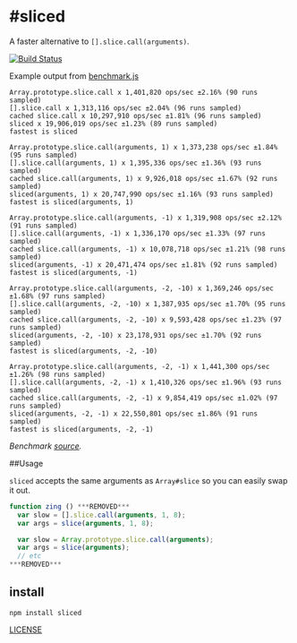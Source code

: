 #sliced
==========

A faster alternative to `[].slice.call(arguments)`.

[![Build Status](https://secure.travis-ci.org/aheckmann/sliced.png)](http://travis-ci.org/aheckmann/sliced)

Example output from [benchmark.js](https://github.com/bestiejs/benchmark.js)

    Array.prototype.slice.call x 1,401,820 ops/sec ±2.16% (90 runs sampled)
    [].slice.call x 1,313,116 ops/sec ±2.04% (96 runs sampled)
    cached slice.call x 10,297,910 ops/sec ±1.81% (96 runs sampled)
    sliced x 19,906,019 ops/sec ±1.23% (89 runs sampled)
    fastest is sliced

    Array.prototype.slice.call(arguments, 1) x 1,373,238 ops/sec ±1.84% (95 runs sampled)
    [].slice.call(arguments, 1) x 1,395,336 ops/sec ±1.36% (93 runs sampled)
    cached slice.call(arguments, 1) x 9,926,018 ops/sec ±1.67% (92 runs sampled)
    sliced(arguments, 1) x 20,747,990 ops/sec ±1.16% (93 runs sampled)
    fastest is sliced(arguments, 1)

    Array.prototype.slice.call(arguments, -1) x 1,319,908 ops/sec ±2.12% (91 runs sampled)
    [].slice.call(arguments, -1) x 1,336,170 ops/sec ±1.33% (97 runs sampled)
    cached slice.call(arguments, -1) x 10,078,718 ops/sec ±1.21% (98 runs sampled)
    sliced(arguments, -1) x 20,471,474 ops/sec ±1.81% (92 runs sampled)
    fastest is sliced(arguments, -1)

    Array.prototype.slice.call(arguments, -2, -10) x 1,369,246 ops/sec ±1.68% (97 runs sampled)
    [].slice.call(arguments, -2, -10) x 1,387,935 ops/sec ±1.70% (95 runs sampled)
    cached slice.call(arguments, -2, -10) x 9,593,428 ops/sec ±1.23% (97 runs sampled)
    sliced(arguments, -2, -10) x 23,178,931 ops/sec ±1.70% (92 runs sampled)
    fastest is sliced(arguments, -2, -10)

    Array.prototype.slice.call(arguments, -2, -1) x 1,441,300 ops/sec ±1.26% (98 runs sampled)
    [].slice.call(arguments, -2, -1) x 1,410,326 ops/sec ±1.96% (93 runs sampled)
    cached slice.call(arguments, -2, -1) x 9,854,419 ops/sec ±1.02% (97 runs sampled)
    sliced(arguments, -2, -1) x 22,550,801 ops/sec ±1.86% (91 runs sampled)
    fastest is sliced(arguments, -2, -1)

_Benchmark  [source](https://github.com/aheckmann/sliced/blob/master/bench.js)._

##Usage

`sliced` accepts the same arguments as `Array#slice` so you can easily swap it out.

```js
function zing () ***REMOVED***
  var slow = [].slice.call(arguments, 1, 8);
  var args = slice(arguments, 1, 8);

  var slow = Array.prototype.slice.call(arguments);
  var args = slice(arguments);
  // etc
***REMOVED***
```

## install

    npm install sliced


[LICENSE](https://github.com/aheckmann/sliced/blob/master/LICENSE)
